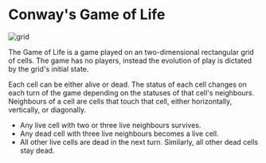 # Conway's Game of Life

![grid](https://playgameoflife.com/lexicon/pix/119P4H1V0.png)

The Game of Life is a game played on an two-dimensional rectangular grid of cells. The game has no players, instead the evolution of play is dictated by the grid's initial state.

Each cell can be either alive or dead. The status of each cell changes on each turn of the game depending on the statuses of that cell's neighbours. Neighbours of a cell are cells that touch that cell, either horizontally, vertically, or diagonally.

 - Any live cell with two or three live neighbours survives.
 - Any dead cell with three live neighbours becomes a live cell.
 - All other live cells are dead in the next turn. Similarly, all other dead cells stay dead.

